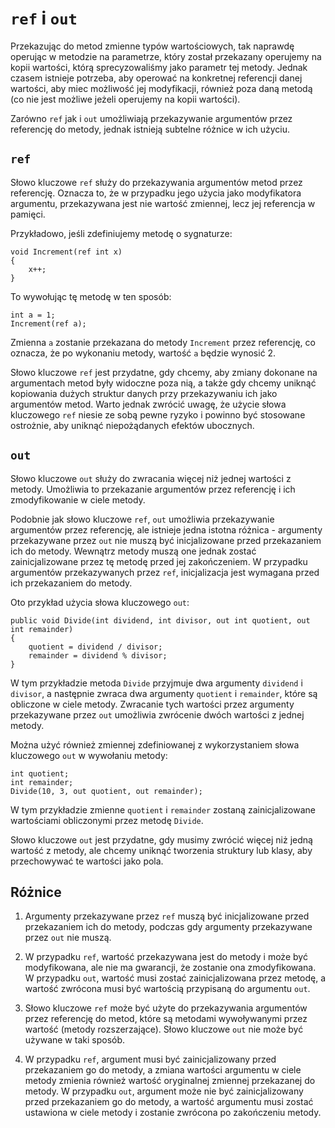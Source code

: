 # `ref` i `out`

Przekazując do metod zmienne typów wartościowych, tak naprawdę operując w metodzie na parametrze, który został przekazany operujemy na kopii wartości, którą sprecyzowaliśmy jako parametr tej metody. Jednak czasem istnieje potrzeba, aby operować na konkretnej referencji danej wartości, aby miec możliwość jej modyfikacji, również poza daną metodą (co nie jest możliwe jeżeli operujemy na kopii wartości).

Zarówno `ref` jak i `out` umożliwiają przekazywanie argumentów przez referencję do metody, jednak istnieją subtelne różnice w ich użyciu. 

## `ref`

Słowo kluczowe `ref` służy do przekazywania argumentów metod przez referencję. Oznacza to, że w przypadku jego użycia jako modyfikatora argumentu, przekazywana jest nie wartość zmiennej, lecz jej referencja w pamięci.

Przykładowo, jeśli zdefiniujemy metodę o sygnaturze:

```
void Increment(ref int x)
{
    x++;
}
```

To wywołując tę metodę w ten sposób:

```
int a = 1;
Increment(ref a);
```

Zmienna `a` zostanie przekazana do metody `Increment` przez referencję, co oznacza, że po wykonaniu metody, wartość `a` będzie wynosić 2.

Słowo kluczowe `ref` jest przydatne, gdy chcemy, aby zmiany dokonane na argumentach metod były widoczne poza nią, a także gdy chcemy uniknąć kopiowania dużych struktur danych przy przekazywaniu ich jako argumentów metod. Warto jednak zwrócić uwagę, że użycie słowa kluczowego `ref` niesie ze sobą pewne ryzyko i powinno być stosowane ostrożnie, aby uniknąć niepożądanych efektów ubocznych.

## `out`

Słowo kluczowe `out` służy do zwracania więcej niż jednej wartości z metody. Umożliwia to przekazanie argumentów przez referencję i ich zmodyfikowanie w ciele metody.

Podobnie jak słowo kluczowe `ref`, `out` umożliwia przekazywanie argumentów przez referencję, ale istnieje jedna istotna różnica - argumenty przekazywane przez `out` nie muszą być inicjalizowane przed przekazaniem ich do metody. Wewnątrz metody muszą one jednak zostać zainicjalizowane przez tę metodę przed jej zakończeniem. W przypadku argumentów przekazywanych przez `ref`, inicjalizacja jest wymagana przed ich przekazaniem do metody.

Oto przykład użycia słowa kluczowego `out`:

```
public void Divide(int dividend, int divisor, out int quotient, out int remainder)
{
    quotient = dividend / divisor;
    remainder = dividend % divisor;
}
```

W tym przykładzie metoda `Divide` przyjmuje dwa argumenty `dividend` i `divisor`, a następnie zwraca dwa argumenty `quotient` i `remainder`, które są obliczone w ciele metody. Zwracanie tych wartości przez argumenty przekazywane przez `out` umożliwia zwrócenie dwóch wartości z jednej metody.

Można użyć również zmiennej zdefiniowanej z wykorzystaniem słowa kluczowego `out` w wywołaniu metody:

```
int quotient;
int remainder;
Divide(10, 3, out quotient, out remainder);
```

W tym przykładzie zmienne `quotient` i `remainder` zostaną zainicjalizowane wartościami obliczonymi przez metodę `Divide`.

Słowo kluczowe `out` jest przydatne, gdy musimy zwrócić więcej niż jedną wartość z metody, ale chcemy uniknąć tworzenia struktury lub klasy, aby przechowywać te wartości jako pola.

## Różnice

1. Argumenty przekazywane przez `ref` muszą być inicjalizowane przed przekazaniem ich do metody, podczas gdy argumenty przekazywane przez `out` nie muszą.

2. W przypadku `ref`, wartość przekazywana jest do metody i może być modyfikowana, ale nie ma gwarancji, że zostanie ona zmodyfikowana. W przypadku `out`, wartość musi zostać zainicjalizowana przez metodę, a wartość zwrócona musi być wartością przypisaną do argumentu `out`.

3. Słowo kluczowe `ref` może być użyte do przekazywania argumentów przez referencję do metod, które są metodami wywoływanymi przez wartość (metody rozszerzające). Słowo kluczowe `out` nie może być używane w taki sposób.

4. W przypadku `ref`, argument musi być zainicjalizowany przed przekazaniem go do metody, a zmiana wartości argumentu w ciele metody zmienia również wartość oryginalnej zmiennej przekazanej do metody. W przypadku `out`, argument może nie być zainicjalizowany przed przekazaniem go do metody, a wartość argumentu musi zostać ustawiona w ciele metody i zostanie zwrócona po zakończeniu metody.